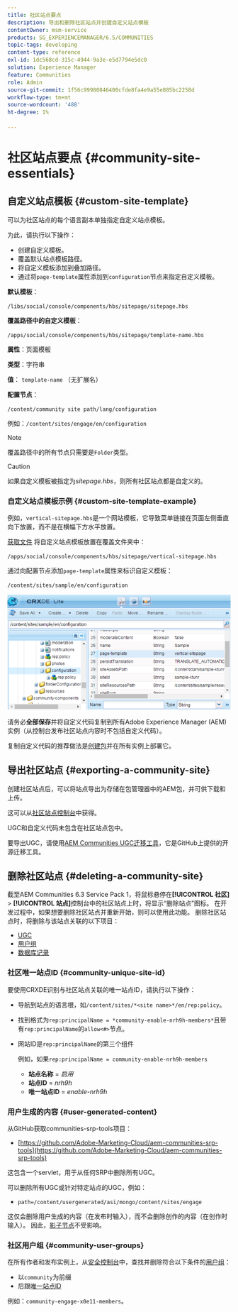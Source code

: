 ```yaml
---
title: 社区站点要点
description: 导出和删除社区站点并创建自定义站点模板
contentOwner: msm-service
products: SG_EXPERIENCEMANAGER/6.5/COMMUNITIES
topic-tags: developing
content-type: reference
exl-id: 1dc568cd-315c-4944-9a3e-e5d7794e5dc0
solution: Experience Manager
feature: Communities
role: Admin
source-git-commit: 1f56c99980846400cfde8fa4e9a55e885bc2258d
workflow-type: tm+mt
source-wordcount: '488'
ht-degree: 1%

---
```


# 社区站点要点 {#community-site-essentials}

## 自定义站点模板 {#custom-site-template}

可以为社区站点的每个语言副本单独指定自定义站点模板。

为此，请执行以下操作：

* 创建自定义模板。
* 覆盖默认站点模板路径。
* 将自定义模板添加到叠加路径。
* 通过将`page-template`属性添加到`configuration`节点来指定自定义模板。

**默认模板**：

`/libs/social/console/components/hbs/sitepage/sitepage.hbs`

**覆盖路径中的自定义模板**：

`/apps/social/console/components/hbs/sitepage/template-name.hbs`

**属性**：页面模板

**类型**：字符串

**值**： `template-name` （无扩展名）

**配置节点**：

`/content/community site path/lang/configuration`

例如：`/content/sites/engage/en/configuration`

>[!NOTE]
>
>覆盖路径中的所有节点只需要是`Folder`类型。

>[!CAUTION]
>
>如果自定义模板被指定为&#x200B;*sitepage.hbs*，则所有社区站点都是自定义的。

### 自定义站点模板示例 {#custom-site-template-example}

例如，`vertical-sitepage.hbs`是一个网站模板，它导致菜单链接在页面左侧垂直向下放置，而不是在横幅下方水平放置。

[获取文件](assets/vertical-sitepage.hbs)
将自定义站点模板放置在覆盖文件夹中：

`/apps/social/console/components/hbs/sitepage/vertical-sitepage.hbs`

通过向配置节点添加`page-template`属性来标识自定义模板：

`/content/sites/sample/en/configuration`

![crxde-siteconfiguration](assets/crxde-siteconfiguration.png)

请务必&#x200B;**全部保存**&#x200B;并将自定义代码复制到所有Adobe Experience Manager (AEM)实例（从控制台发布社区站点内容时不包括自定义代码）。

复制自定义代码的推荐做法是[创建包](../../help/sites-administering/package-manager.md#creating-a-new-package)并在所有实例上部署它。

## 导出社区站点 {#exporting-a-community-site}

创建社区站点后，可以将站点导出为存储在包管理器中的AEM包，并可供下载和上传。

这可以从[社区站点控制台](sites-console.md#exporting-the-site)中获得。

UGC和自定义代码未包含在社区站点包中。

要导出UGC，请使用[AEM Communities UGC迁移工具](https://github.com/Adobe-Marketing-Cloud/aem-communities-ugc-migration)，它是GitHub上提供的开源迁移工具。

## 删除社区站点 {#deleting-a-community-site}

截至AEM Communities 6.3 Service Pack 1，将鼠标悬停在&#x200B;**[!UICONTROL 社区]** > **[!UICONTROL 站点]**&#x200B;控制台中的社区站点上时，将显示“删除站点”图标。 在开发过程中，如果想要删除社区站点并重新开始，则可以使用此功能。 删除社区站点时，将删除与该站点关联的以下项目：

* [UGC](#user-generated-content)
* [用户组](#community-user-groups)
* [数据库记录](#database-records)

### 社区唯一站点ID {#community-unique-site-id}

要使用CRXDE识别与社区站点关联的唯一站点ID，请执行以下操作：

* 导航到站点的语言根，如`/content/sites/*<site name>*/en/rep:policy`。

* 找到格式为`rep:principalName = *community-enable-nrh9h-members*`且带有`rep:principalName`的`allow<#>`节点。

* 网站ID是`rep:principalName`的第三个组件

  例如，如果`rep:principalName = community-enable-nrh9h-members`

   * **站点名称** = *启用*
   * **站点ID** = *nrh9h*
   * **唯一站点ID** = *enable-nrh9h*

### 用户生成的内容 {#user-generated-content}

从GitHub获取communities-srp-tools项目：

* [https://github.com/Adobe-Marketing-Cloud/aem-communities-srp-tools](https://github.com/Adobe-Marketing-Cloud/aem-communities-srp-tools)

这包含一个servlet，用于从任何SRP中删除所有UGC。

可以删除所有UGC或针对特定站点的UGC，例如：

* `path=/content/usergenerated/asi/mongo/content/sites/engage`

这仅会删除用户生成的内容（在发布时输入），而不会删除创作的内容（在创作时输入）。 因此，[影子节点](srp.md#shadownodes)不受影响。

### 社区用户组 {#community-user-groups}

在所有作者和发布实例上，从[安全控制台](../../help/sites-administering/security.md)中，查找并删除符合以下条件的[用户组](users.md)：

* 以`community`为前缀
* 后跟[唯一站点ID](#community-unique-site-id)

例如：`community-engage-x0e11-members`。
